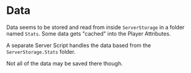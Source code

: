 # Data

Data seems to be stored and read from inside ``ServerStorage`` in a folder named ``Stats``. Some data gets "cached" into the Player Attributes.


A separate Server Script handles the data based from the ``ServerStorage.Stats`` folder.

Not all of the data may be saved there though.